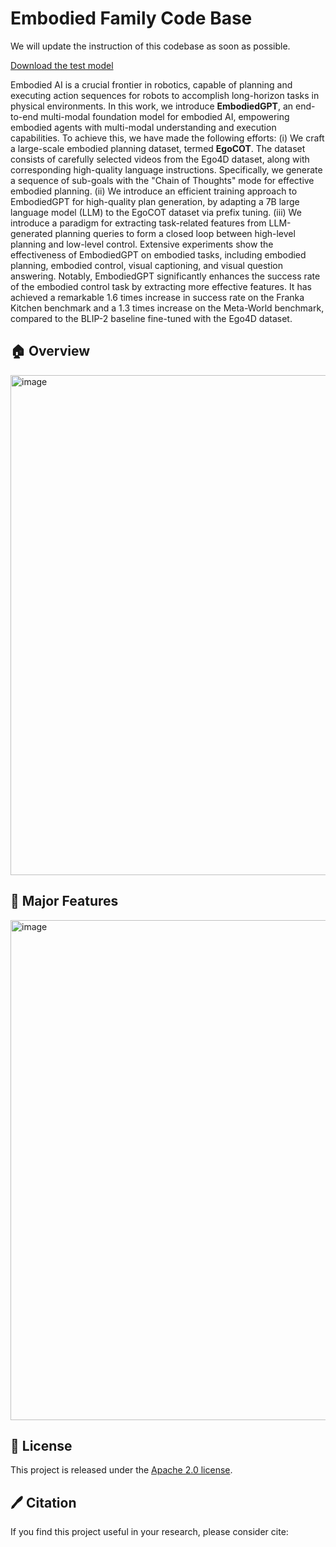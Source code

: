 # Embodied Family Code Base
We will update the instruction of this codebase as soon as possible.

[Download the test model](https://drive.google.com/file/d/1sBTy8oXeweJg3STbhzBR_5pLcVs1F20q/view?usp=sharing)

<!-- ## Description -->

Embodied AI is a crucial frontier in robotics, capable of planning and executing action sequences for robots to accomplish long-horizon tasks in physical environments. In this work, we introduce **EmbodiedGPT**, an end-to-end multi-modal foundation model for embodied AI, empowering embodied agents with multi-modal understanding and execution capabilities. To achieve this, we have made the following efforts: (i) We craft a large-scale embodied planning dataset, termed **EgoCOT**. The dataset consists of carefully selected videos from the Ego4D dataset, along with corresponding high-quality language instructions. Specifically, we generate a sequence of sub-goals with the "Chain of Thoughts" mode for effective embodied planning. (ii) We introduce an efficient training approach to EmbodiedGPT for high-quality plan generation, by adapting a 7B large language model (LLM) to the EgoCOT dataset via prefix tuning. (iii) We introduce a paradigm for extracting task-related features from LLM-generated planning queries to form a closed loop between high-level planning and low-level control. Extensive experiments show the effectiveness of EmbodiedGPT on embodied tasks, including embodied planning, embodied control, visual captioning, and visual question answering. Notably, EmbodiedGPT significantly enhances the success rate of the embodied control task by extracting more effective features. It has achieved a remarkable 1.6 times increase in success rate on the Franka Kitchen benchmark and a 1.3 times increase on the Meta-World benchmark, compared to the BLIP-2 baseline fine-tuned with the Ego4D dataset.

## 🏠 Overview
<img width="800" alt="image" src="https://github.com/EmbodiedGPT/EmbodiedGPT_Pytorch/blob/main/assest/overall_frame_embodiedgpt.png">

## 🎁 Major Features 
<img width="800" alt="image" src="https://github.com/EmbodiedGPT/EmbodiedGPT_Pytorch/blob/main/assest/main_features_embodiedgpt.png">

## 🎫 License

This project is released under the [Apache 2.0 license](LICENSE). 

## 🖊️ Citation

If you find this project useful in your research, please consider cite:
